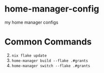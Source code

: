 # home-manager-config
my home manager configs

# Common Commands

2. `nix flake update`
3. `home-manager build --flake .#grants`
4. `home-manager switch --flake .#grants`